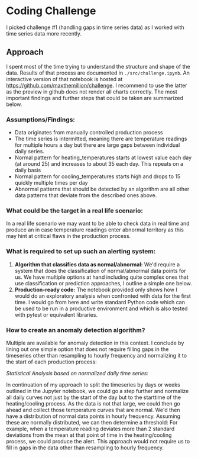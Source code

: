 # Coding Challenge
I picked challenge #1 (handling gaps in time series data) as I worked with time series data more recently.

## Approach

I spent most of the time trying to understand the structure and shape of the data. Results of that process are documented in `./src/challenge.ipynb`. An interactive version of that notebook is hosted at https://github.com/maxthemillion/challenge. I recommend to use the latter as the preview in github does not render all charts correctly. The most important findings and further steps that could be taken are summarized below.

### Assumptions/Findings:
* Data originates from manually controlled production process
* The time series is intermitted, meaning there are temperature readings for multiple hours a day but there are large gaps between individual daily series.
* Normal pattern for heating_temperatures starts at lowest value each day (at around 25) and increases to about 35 each day. This repeats on a daily basis
* Normal pattern for cooling_temperatures starts high and drops to 15 quickly multiple times per day
* Abnormal patterns that should be detected by an algorithm are all other data patterns that deviate from the described ones above.

### What could be the target in a real life scenario:

In a real life scenario we may want to be able to check data in real time and produce an in case temperature readings enter abnormal territory as this may hint at critical flaws in the production process.

### What is required to set up such an alerting system:

1. **Algorithm that classifies data as normal/abnormal:** We'd require a system that does the classification of normal/abnormal data points for us. We have multiple options at hand including quite complex ones that use classification or prediction approaches, I outline a simple one below.
1. **Production-ready code:** The notebook provided only shows how I would do an exploratory analysis when confronted with data for the first time. I would go from here and write standard Python code which can be used to be run in a productive environment and which is also tested with pytest or equivalent libraries.

### How to create an anomaly detection algorithm?

Multiple are available for anomaly detection in this context. I conclude by lining out one simple option that does not require filling gaps in the timeseries other than resampling to hourly frequency and normalizing it to the start of each production process:

*Statistical Analysis based on normalized daily time series:*

In continuation of my approach to split the timeseries by days or weeks outlined in the Jupyter notebook, we could go a step further and normalize all daily curves not just by the start of the day but to the starttime of the heating/cooling process. As the data is not that large, we could then go ahead and collect those temperature curves that are normal. We'd then have a distribution of normal data points in hourly frequency. Assuming these are normally distributed, we can then determine a threshold: For example, when a temperature reading deviates more than 2 standard deviations from the mean at that point of time in the heating/cooling process, we could produce the alert. This approach would not require us to fill in gaps in the data other than resampling to hourly frequency.

